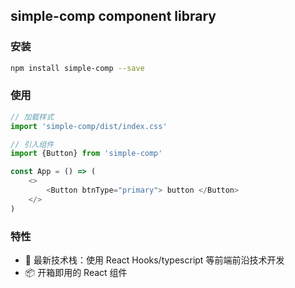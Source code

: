 ## simple-comp component library

### 安装

```bash
npm install simple-comp --save
```

### 使用

```javascript
// 加载样式
import 'simple-comp/dist/index.css'

// 引入组件
import {Button} from 'simple-comp'

const App = () => (
	<>
		<Button btnType="primary"> button </Button>
	</>
)
```

### 特性

-   🚀 最新技术栈：使用 React Hooks/typescript 等前端前沿技术开发
-   📦 开箱即用的 React 组件
